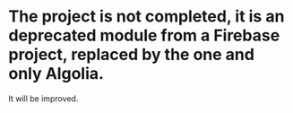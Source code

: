 # The project is not completed, it is an deprecated module from a Firebase project, replaced by the one and only Algolia.

It will be improved.
